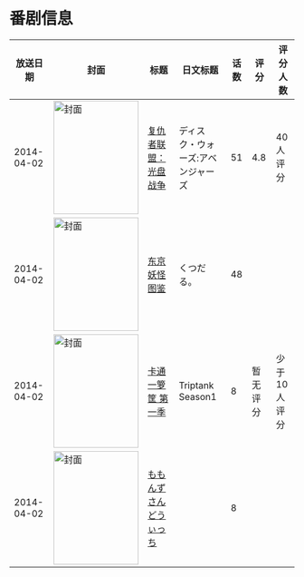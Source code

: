 # 番剧信息

|放送日期|封面|标题|日文标题|话数|评分|评分人数|
|---|---|---|---|---|---|---|
|2014-04-02|<img src="https://lain.bgm.tv/pic/cover/c/30/69/86414_zc79A.jpg" alt="封面" style="width:150px;height:200px;object-fit:cover;">|[复仇者联盟：光盘战争](https://bangumi.tv/subject/86414)|ディスク・ウォーズ:アベンジャーズ|51|4.8|40人评分|
|2014-04-02|<img src="https://lain.bgm.tv/pic/cover/c/9e/45/97122_CcOOB.jpg" alt="封面" style="width:150px;height:200px;object-fit:cover;">|[东京妖怪图鉴](https://bangumi.tv/subject/97122)|くつだる。|48|||
|2014-04-02|<img src="https://lain.bgm.tv/pic/cover/c/cb/73/194953_yMuhn.jpg" alt="封面" style="width:150px;height:200px;object-fit:cover;">|[卡通一箩筐 第一季](https://bangumi.tv/subject/194953)|Triptank Season1|8|暂无评分|少于10人评分|
|2014-04-02|<img src="https://lain.bgm.tv/pic/cover/c/51/c6/238306_l0lmw.jpg" alt="封面" style="width:150px;height:200px;object-fit:cover;">|[ももんず さんどうぃっち](https://bangumi.tv/subject/238306)||8|||
